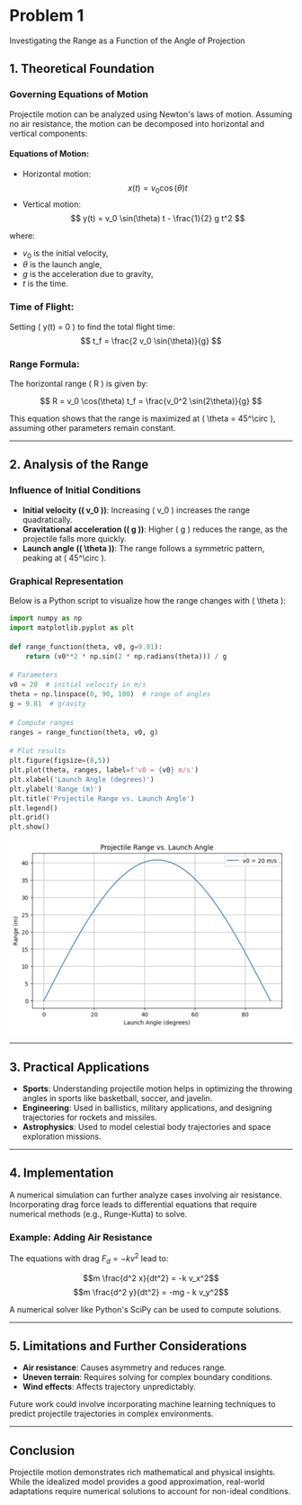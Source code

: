 # Problem 1

Investigating the Range as a Function of the Angle of Projection

## 1. Theoretical Foundation

### Governing Equations of Motion

Projectile motion can be analyzed using Newton's laws of motion. Assuming no air
resistance, the motion can be decomposed into horizontal and vertical
components:

#### Equations of Motion:

-   Horizontal motion: $$ x(t) = v_0 \cos(\theta) t $$
-   Vertical motion: $$ y(t) = v_0 \sin(\theta) t - \frac{1}{2} g t^2 $$

where:

-   $v_0$ is the initial velocity,
-   $\theta$ is the launch angle,
-   $g$ is the acceleration due to gravity,
-   $t$ is the time.

### Time of Flight:

Setting \( y(t) = 0 \) to find the total flight time: $$ t_f = \frac{2 v_0
\sin(\theta)}{g} $$

### Range Formula:

The horizontal range \( R \) is given by:

$$ R = v_0 \cos(\theta) t_f = \frac{v_0^2 \sin(2\theta)}{g} $$

This equation shows that the range is maximized at \( \theta = 45^\circ \),
assuming other parameters remain constant.

---

## 2. Analysis of the Range

### Influence of Initial Conditions

-   **Initial velocity (\( v_0 \))**: Increasing \( v_0 \) increases the range
    quadratically.
-   **Gravitational acceleration (\( g \))**: Higher \( g \) reduces the range,
    as the projectile falls more quickly.
-   **Launch angle (\( \theta \))**: The range follows a symmetric pattern,
    peaking at \( 45^\circ \).

### Graphical Representation

Below is a Python script to visualize how the range changes with \( \theta \):

```python
import numpy as np
import matplotlib.pyplot as plt

def range_function(theta, v0, g=9.81):
    return (v0**2 * np.sin(2 * np.radians(theta))) / g

# Parameters
v0 = 20  # initial velocity in m/s
theta = np.linspace(0, 90, 100)  # range of angles
g = 9.81  # gravity

# Compute ranges
ranges = range_function(theta, v0, g)

# Plot results
plt.figure(figsize=(8,5))
plt.plot(theta, ranges, label=f'v0 = {v0} m/s')
plt.xlabel('Launch Angle (degrees)')
plt.ylabel('Range (m)')
plt.title('Projectile Range vs. Launch Angle')
plt.legend()
plt.grid()
plt.show()
```

![Range vs. Launch Angle](./pics/problem1.png)

---

## 3. Practical Applications

-   **Sports**: Understanding projectile motion helps in optimizing the throwing
    angles in sports like basketball, soccer, and javelin.
-   **Engineering**: Used in ballistics, military applications, and designing
    trajectories for rockets and missiles.
-   **Astrophysics**: Used to model celestial body trajectories and space
    exploration missions.

---

## 4. Implementation

A numerical simulation can further analyze cases involving air resistance.
Incorporating drag force leads to differential equations that require numerical
methods (e.g., Runge-Kutta) to solve.

### Example: Adding Air Resistance

The equations with drag $F_d = -k v^2$ lead to:

$$m \frac{d^2 x}{dt^2} = -k v_x^2$$ $$m \frac{d^2 y}{dt^2} = -mg - k v_y^2$$

A numerical solver like Python's SciPy can be used to compute solutions.

---

## 5. Limitations and Further Considerations

-   **Air resistance**: Causes asymmetry and reduces range.
-   **Uneven terrain**: Requires solving for complex boundary conditions.
-   **Wind effects**: Affects trajectory unpredictably.

Future work could involve incorporating machine learning techniques to predict
projectile trajectories in complex environments.

---

## Conclusion

Projectile motion demonstrates rich mathematical and physical insights. While
the idealized model provides a good approximation, real-world adaptations
require numerical solutions to account for non-ideal conditions.
